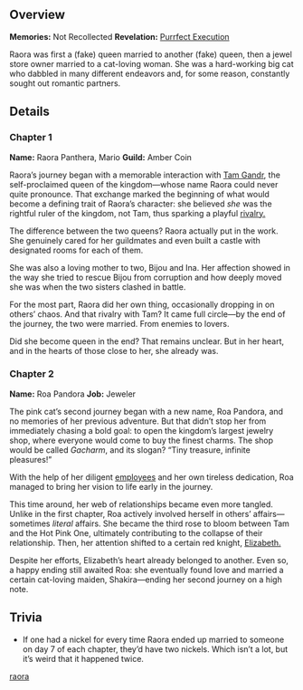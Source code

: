 <!-- title: Raora Panthera -->
<!-- quote: She is FA KE! She is FA KE!-->
<!-- chapters: -1 -->
<!-- images:  -->
<!-- model: false -->

## Overview

**Memories:** Not Recollected
**Revelation:** [Purrfect Execution](#entry:purrfect-execution-entry)

Raora was first a (fake) queen married to another (fake) queen, then a jewel store owner married to a cat-loving woman. She was a hard-working big cat who dabbled in many different endeavors and, for some reason, constantly sought out romantic partners.

## Details

### Chapter 1

**Name:** Raora Panthera, Mario
**Guild:** Amber Coin

Raora’s journey began with a memorable interaction with [Tam Gandr](#entry:kronii-entry), the self-proclaimed queen of the kingdom—whose name Raora could never quite pronounce. That exchange marked the beginning of what would become a defining trait of Raora’s character: she believed _she_ was the rightful ruler of the kingdom, not Tam, thus sparking a playful [rivalry.](https://www.youtube.com/live/8ybUOw9NhMc?feature=shared&t=13146)

The difference between the two queens? Raora actually put in the work. She genuinely cared for her guildmates and even built a castle with designated rooms for each of them.

She was also a loving mother to two, Bijou and Ina. Her affection showed in the way she tried to rescue Bijou from corruption and how deeply moved she was when the two sisters clashed in battle.

For the most part, Raora did her own thing, occasionally dropping in on others’ chaos. And that rivalry with Tam? It came full circle—by the end of the journey, the two were married. From enemies to lovers.

Did she become queen in the end? That remains unclear. But in her heart, and in the hearts of those close to her, she already was.

### Chapter 2

**Name:** Roa Pandora
**Job:** Jeweler

The pink cat’s second journey began with a new name, Roa Pandora, and no memories of her previous adventure. But that didn’t stop her from immediately chasing a bold goal: to open the kingdom’s largest jewelry shop, where everyone would come to buy the finest charms. The shop would be called _Gacharm_, and its slogan? “Tiny treasure, infinite pleasures!”

With the help of her diligent [employees](https://www.youtube.com/live/i54lsw-XjDA?t=692) and her own tireless dedication, Roa managed to bring her vision to life early in the journey.

This time around, her web of relationships became even more tangled. Unlike in the first chapter, Roa actively involved herself in others’ affairs—sometimes _literal_ affairs. She became the third rose to bloom between Tam and the Hot Pink One, ultimately contributing to the collapse of their relationship. Then, her attention shifted to a certain red knight, [Elizabeth.](https://www.youtube.com/live/m2OG5auudrQ?si=8Q0YfMORv-AQL_qj&t=11014)

Despite her efforts, Elizabeth’s heart already belonged to another. Even so, a happy ending still awaited Roa: she eventually found love and married a certain cat-loving maiden, Shakira—ending her second journey on a high note.

## Trivia

- If one had a nickel for every time Raora ended up married to someone on day 7 of each chapter, they’d have two nickels. Which isn’t a lot, but it’s weird that it happened twice.

[raora](#easter:easter-raora)
